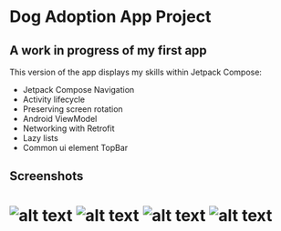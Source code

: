 # Dog Adoption App Project
## A work in progress of my first app

This version of the app displays my skills within Jetpack Compose:
- Jetpack Compose Navigation
- Activity lifecycle
- Preserving screen rotation
- Android ViewModel
- Networking with Retrofit
- Lazy lists
- Common ui element TopBar

## Screenshots

![alt text](https://github.com/filipo203/dog-adoption-app/blob/stage-2/screenshots/Screenshot_20240415_205726.png)
![alt text](https://github.com/filipo203/dog-adoption-app/blob/stage-2/screenshots/Screenshot_20240415_205750.png)
![alt text](https://github.com/filipo203/dog-adoption-app/blob/stage-2/screenshots/Screenshot_20240415_205834.png)
![alt text](https://github.com/filipo203/dog-adoption-app/blob/stage-2/screenshots/Screenshot_20240415_205851.png)
=======
